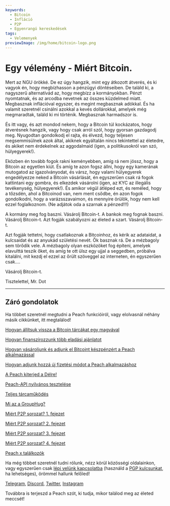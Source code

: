 ```yaml
---
keywords:
  - Bitcoin
  - Infláció
  - P2P
  - Egyenrangú kereskedések
tags:
  - Velemenyek
previewImage: /img/home/bitcoin-logo.png
---
```


# Egy vélemény - Miért Bitcoin.

Mert az NGU örökké. De ez úgy hangzik, mint egy átkozott átverés, és ki vagyok én, hogy megbízhasson a pénzügyi döntéseiben.
De találd ki, a nagyszerű alternatívád az, hogy megbízz a kormányokban. Pénzt nyomtatnak, és az arcodba nevetnek az összes küzdelmed miatt. Megbasznak inflációval egyszer, és megint megbasznak adókkal. És ha valamit szeretnél csinálni azokkal a kevés dollárokkal, amelyek még megmaradtak, találd ki mi történik. Megbasznak harmadszor is.

És itt vagy, és azt mondod nekem, hogy a Bitcoin túl kockázatos, hogy átverésnek hangzik, vagy hogy csak arról szól, hogy gyorsan gazdagodj meg. Nyugodtan gondolkodj el rajta, és élvezd, hogy teljesen megsemmisülnek azok által, akiknek egyáltalán nincs tekintettel az életedre, és akiket nem érdekelnek az aggodalmaid (igen, a politikusokról van szó, hülyegyerek!).

Eközben én tovább fogok rakni keményebben, amíg rá nem jössz, hogy a Bitcoin az egyetlen kiút.
És amíg te azon fogsz állni, hogy egy kamerának mutogatod az igazolványodat, és vársz, hogy valami hülyegyerek engedélyezze neked a Bitcoin vásárlását, én egyszerűen csak rá fogok kattintani egy gombra, és elkezdek vásárolni (igen, az KYC az illegális tevékenység, hülyegyerek!).
És amikor végül átléped ezt, és reméled, hogy a tőzsdén, ahol a Bitcoinod van, nem ment csődbe, én azon fogok gondolkodni, hogy a varázsszavaimon, és mennyire örülök, hogy nem kell ezzel foglalkoznom.
(Ne adjátok oda a szarnak a pénzed!!!)

A kormány meg fog baszni. Vásárolj Bitcoin-t.
A bankok meg fognak baszni. Vásárolj Bitcoin-t.
Azt fogják szabályozni az életed a szart. Vásárolj Bitcoin-t.

Azt fogják tettetni, hogy csatlakoznak a Bitcoinhoz, és kérik az adataidat, a kulcsaidat és az anyukád születési nevét. Ők basznak rá. De a mézbagoly sem törődik vele. A mézbagoly olyan eszközöket fog építeni, amelyek elavulttá teszik őket, és amíg te ott ülsz egy ujjal a seggedben, próbálva kitalálni, mit kezdj el ezzel az őrült szöveggel az interneten, én egyszerűen csak....

Vásárolj Bitcoin-t.

Tisztelettel,
Mr. Dot

---

## Záró gondolatok

Ha többet szeretnél megtudni a Peach funkcióiról, vagy elolvasnál néhány másik cikkünket, itt megtalálod!

[Hogyan állítsuk vissza a Bitcoin tárcákat egy magvával](https://peachbitcoin.com/hu/blog/how-to-restore-peach-wallet/)

[Hogyan finanszírozzunk több eladási ajánlatot](https://peachbitcoin.com/hu/blog/funding-multiple-sell-offers/)

[Hogyan vásároljunk és adjunk el Bitcoint készpénzért a Peach alkalmazással](https://peachbitcoin.com/hu/blog/how-to-buy-and-sell-bitcoin-with-cash-using-peach/)

[Hogyan adjunk hozzá új fizetési módot a Peach alkalmazáshoz](https://peachbitcoin.com/hu/blog/how-to-add-a-payment-method/)

[A Peach kiterjed a Délre!](https://peachbitcoin.com/hu/blog/peach-expands-to-the-global-south/)

[Peach-API nyilvános tesztelése](https://peachbitcoin.com/hu/blog/making-our-peach-api-public/)

[Teljes tárcaműködés](https://peachbitcoin.com/hu/blog/full-wallet-functionality/)

[Mi az a GroupHug?](https://peachbitcoin.com/hu/blog/group-hug/)

[Miért P2P sorozat? 1. fejezet](https://peachbitcoin.com/hu/blog/why-p2p-chapter-1/)

[Miért P2P sorozat? 2. fejezet](https://peachbitcoin.com/hu/blog/why-p2p-chapter-2/)

[Miért P2P sorozat? 3. fejezet](https://peachbitcoin.com/hu/blog/why-p2p-chapter-3-circular-economies/)

[Miért P2P sorozat? 4. fejezet](https://peachbitcoin.com/hu/blog/why-p2p-chapter-4-chains-of-trust/)

[Peach x találkozók](https://peachbitcoin.com/hu/blog/peach-for-meetups/)

Ha még többet szeretnél tudni rólunk, nézz körül közösségi oldalainkon, vagy egyszerűen csak [lépj velünk kapcsolatba](mailto:hello@peachbitcoin.com) (használd a [PGP kulcsunkat](https://keys.openpgp.org/vks/v1/by-fingerprint/48339A19645E2E53488E0E5479E1B270FACD1BD2), ha lehetséges), örömmel hallunk felőled!

[Telegram](https://t.me/peachtopeach), [Discord](https://discord.gg/ypeHz3SW54), [Twitter](https://twitter.com/peachbitcoin), [Instagram](https://instagram.com/peachbitcoin)

Továbbra is terjeszd a Peach szót, ki tudja, mikor találod meg az életed meccsét!
